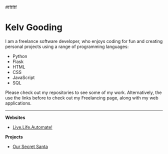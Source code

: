 #ffffff

# Kelv Gooding

I am a freelance software developer, who enjoys coding for fun and creating personal projects using a range of programming languages:

* Python
* Flask
* HTML
* CSS
* JavaScript
* SQL

Please check out my repositories to see some of my work. Alternatively, the use the links before to check out my Freelancing page, along with my web applications.

---

**Websites**

* [Live.Life.Automate!](https://livelifeautomate.co.uk/)

**Projects**

* [Our Secret Santa](https://www.oursecretsanta.co.uk/)

<!---
KGoodz93/KGoodz93 is a ✨ special ✨ repository because its `README.md` (this file) appears on your GitHub profile.
You can click the Preview link to take a look at your changes.
--->
